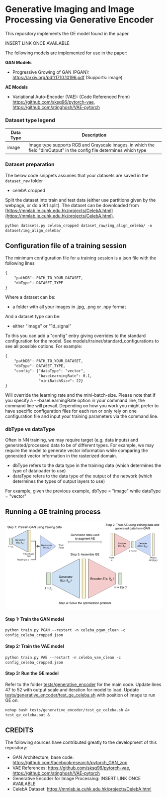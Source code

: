# Generative Imaging and Image Processing via Generative Encoder

This repository implements the GE model found in the paper.

INSERT LINK ONCE AVAILABLE

The following models are implemented for use in the paper:

**GAN Models**
- Progressive Growing of GAN (PGAN): https://arxiv.org/pdf/1710.10196.pdf (Supports: image)

**AE Models**
- Variational Auto-Encoder (VAE): (Code Referenced From) https://github.com/sksq96/pytorch-vae, https://github.com/atinghosh/VAE-pytorch

### Dataset type legend

| Data Type | Description |
| --- | --- |
| image | Image type supports RGB and Grayscale images, in which the field "dimOutput" in the config file determines which type |

### Dataset preparation

The below code snippets assumes that your datasets are saved in the `dataset_raw` folder

- celebA cropped

Split the dataset into train and test data (either use partitions given by the webpage, or do a 9:1 split). The dataset can be downloaded from [https://mmlab.ie.cuhk.edu.hk/projects/CelebA.html](https://mmlab.ie.cuhk.edu.hk/projects/CelebA.html).

```
python datasets.py celeba_cropped dataset_raw/img_align_celeba/ -o dataset/img_align_celeba/
```

## Configuration file of a training session

The minimum configuration file for a training session is a json file with the following lines

```
{
    "pathDB": PATH_TO_YOUR_DATASET,
    "dbType": DATASET_TYPE
}
```

Where a dataset can be:
- a folder with all your images in .jpg, .png or .npy format

And a dataset type can be:
- either "image" or "1d_signal"

To this you can add a "config" entry giving overrides to the standard configuration for the model. See models/trainer/standard_configurations to see all possible options. For example:

```
{
    "pathDB": PATH_TO_YOUR_DATASET,
    "dbType": DATASET_TYPE,
    "config": {"dataType": "vector",
               "baseLearningRate": 0.1,
               "miniBatchSize": 22}
}
```

Will override the learning rate and the mini-batch-size. Please note that if you specify a - -baseLearningRate option in your command line, the command line will prevail. Depending on how you work you might prefer to have specific configuration files for each run or only rely on one configuration file and input your training parameters via the command line.

### dbType vs dataType

Often in NN training, we may require target (e.g. data inputs) and generated/processed data to be of different types. For example, we may require the model to generate vector information while comparing the generated vector information in the rasterized domain.

- dbType refers to the data type in the training data (which determines the type of dataloader to use)
- dataType refers to the data type of the output of the network (which determines the types of output layers to use)

For example, given the previous example, dbType = "image" while dataType = "vector"

## Running a GE training process

![GE Model Framework](./images/GE.png)

#### Step 1: Train the GAN model

```
python train.py PGAN --restart -n celeba_pgan_clean -c config_celeba_cropped.json
```

#### Step 2: Train the VAE model

```
python train.py VAE --restart -n celeba_vae_clean -c config_celeba_cropped.json
```

#### Step 3: Run the GE model

Refer to the folder [tests/generative_encoder](./tests/generative_encoder) for the main code. Update lines 47 to 52 with output scale and iteration for model to load. Update [tests/generative_encoder/test_ge_celeba.sh](./tests/generative_encoder/test_ge_celeba.sh) with position of image to run GE on.

```
nohup bash tests/generative_encoder/test_ge_celeba.sh &> test_ge_celeba.out &
```


## CREDITS

The following sources have contributed greatly to the development of this repository:

- GAN Architecture, base code: https://github.com/facebookresearch/pytorch_GAN_zoo
- VAE References: https://github.com/sksq96/pytorch-vae, https://github.com/atinghosh/VAE-pytorch
- Generative Encoder for Image Processing: INSERT LINK ONCE AVAILABLE
- CelebA Dataset: https://mmlab.ie.cuhk.edu.hk/projects/CelebA.html
